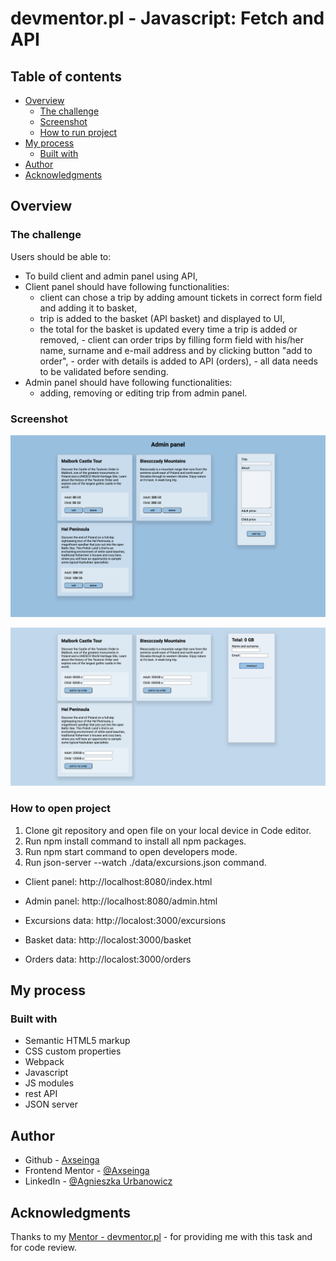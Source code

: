 # devmentor.pl - Javascript: Fetch and API

## Table of contents

-   [Overview](#overview)
    -   [The challenge](#the-challenge)
    -   [Screenshot](#screenshot)
    -   [How to run project](#how-to-run-project)
-   [My process](#my-process)
    -   [Built with](#built-with)
-   [Author](#author)
-   [Acknowledgments](#acknowledgments)

## Overview

### The challenge

Users should be able to:

-   To build client and admin panel using API,
-   Client panel should have following functionalities:
    -   client can chose a trip by adding amount tickets in correct form field and adding it to basket,
    -   trip is added to the basket (API basket) and displayed to UI,
    -   the total for the basket is updated every time a trip is added or removed, - client can order trips by filling form field with his/her name, surname and e-mail address and by clicking button "add to order", - order with details is added to API (orders), - all data needs to be validated before sending.
-   Admin panel should have following functionalities:
    -   adding, removing or editing trip from admin panel.

### Screenshot

![](./screenshots/api1.png)

![](./screenshots/api2.png)

### How to open project

1. Clone git repository and open file on your local device in Code editor.
2. Run npm install command to install all npm packages.
3. Run npm start command to open developers mode.
4. Run json-server --watch ./data/excursions.json command.

-   Client panel: http://localhost:8080/index.html
-   Admin panel: http://localhost:8080/admin.html

-   Excursions data: http://localost:3000/excursions
-   Basket data: http://localost:3000/basket
-   Orders data: http://localost:3000/orders

## My process

### Built with

-   Semantic HTML5 markup
-   CSS custom properties
-   Webpack
-   Javascript
-   JS modules
-   rest API
-   JSON server

## Author

-   Github - [Axseinga](https://github.com/axseinga)
-   Frontend Mentor - [@Axseinga](https://www.frontendmentor.io/profile/axseinga)
-   LinkedIn - [@Agnieszka Urbanowicz](https://www.linkedin.com/in/agnieszka-urbanowicz-051147151/)

## Acknowledgments

Thanks to my [Mentor - devmentor.pl](https://devmentor.pl/) - for providing me with this task and for code review.
